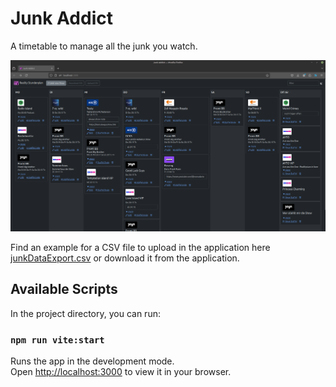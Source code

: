 # Junk Addict

A timetable to manage all the junk you watch.

![Screenshot of Application](./src/assets/Screenshot2024-10-21.png)

Find an example for a CSV file to upload in the application here [junkDataExport.csv](./src/data/junkDataExport_2024-10-20.csv) or download it from the application.

## Available Scripts

In the project directory, you can run:

### `npm run vite:start`

Runs the app in the development mode.\
Open [http://localhost:3000](http://localhost:3000) to view it in your browser.
